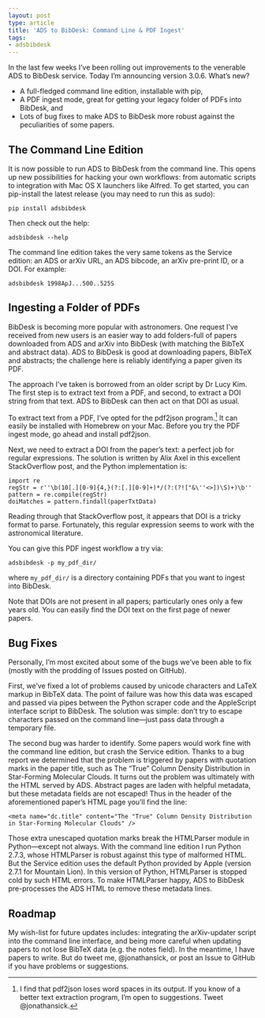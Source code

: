 ```yaml
---
layout: post
type: article
title: 'ADS to BibDesk: Command Line & PDF Ingest'
tags:
- adsbibdesk
---
```

In the last few weeks I’ve been rolling out improvements to the venerable ADS to BibDesk service. Today I’m announcing version 3.0.6. What’s new?

- A full-fledged command line edition, installable with pip,
- A PDF ingest mode, great for getting your legacy folder of PDFs into BibDesk, and
- Lots of bug fixes to make ADS to BibDesk more robust against the peculiarities of some papers.

## The Command Line Edition

It is now possible to run ADS to BibDesk from the command line. This opens up new possibilities for hacking your own workflows: from automatic scripts to integration with Mac OS X launchers like Alfred. To get started, you can pip-install the latest release (you may need to run this as sudo):

    pip install adsbibdesk


Then check out the help:

    adsbibdesk --help


The command line edition takes the very same tokens as the Service edition: an ADS or arXiv URL, an ADS bibcode, an arXiv pre-print ID, or a DOI. For example:

    adsbibdesk 1998ApJ...500..525S


## Ingesting a Folder of PDFs

BibDesk is becoming more popular with astronomers. One request I’ve received from new users is an easier way to add folders-full of papers downloaded from ADS and arXiv into BibDesk (with matching the BibTeX and abstract data). ADS to BibDesk is good at downloading papers, BibTeX and abstracts; the challenge here is reliably identifying a paper given its PDF.

The approach I’ve taken is borrowed from an older script by Dr Lucy Kim. The first step is to extract text from a PDF, and second, to extract a DOI string from that text. ADS to BibDesk can then act on that DOI as usual.

To extract text from a PDF, I’ve opted for the pdf2json program.[^1] It can easily be installed with Homebrew on your Mac. Before you try the PDF ingest mode, go ahead and install pdf2json.

Next, we need to extract a DOI from the paper’s text: a perfect job for regular expressions. The solution is written by Alix Axel in this excellent StackOverflow post, and the Python implementation is:

    import re
    regStr = r''\b(10[.][0-9]{4,}(?:[.][0-9]+)*/(?:(?!["&\''<>])\S)+)\b''
    pattern = re.compile(regStr)
    doiMatches = pattern.findall(paperTxtData)


Reading through that StackOverflow post, it appears that DOI is a tricky format to parse. Fortunately, this regular expression seems to work with the astronomical literature.

You can give this PDF ingest workflow a try via:

    adsbibdesk -p my_pdf_dir/


where `my_pdf_dir/` is a directory containing PDFs that you want to ingest into BibDesk.

Note that DOIs are not present in all papers; particularly ones only a few years old. You can easily find the DOI text on the first page of newer papers.

## Bug Fixes

Personally, I’m most excited about some of the bugs we’ve been able to fix (mostly with the prodding of Issues posted on GitHub).

First, we’ve fixed a lot of problems caused by unicode characters and LaTeX markup in BibTeX data. The point of failure was how this data was escaped and passed via pipes between the Python scraper code and the AppleScript interface script to BibDesk. The solution was simple: don’t try to escape characters passed on the command line—just pass data through a temporary file.

The second bug was harder to identify. Some papers would work fine with the command line edition, but crash the Service edition. Thanks to a bug report we determined that the problem is triggered by papers with quotation marks in the paper title, such as The “True” Column Density Distribution in Star-Forming Molecular Clouds. It turns out the problem was ultimately with the HTML served by ADS. Abstract pages are laden with helpful metadata, but these metadata fields are not escaped! Thus in the header of the aforementioned paper’s HTML page you’ll find the line:

    <meta name="dc.title" content="The "True" Column Density Distribution in Star-Forming Molecular Clouds" />


Those extra unescaped quotation marks break the HTMLParser module in Python—except not always. With the command line edition I run Python 2.7.3, whose HTMLParser is robust against this type of malformed HTML. But the Service edition uses the default Python provided by Apple (version 2.7.1 for Mountain Lion). In this version of Python, HTMLParser is stopped cold by such HTML errors. To make HTMLParser happy, ADS to BibDesk pre-processes the ADS HTML to remove these metadata lines.

## Roadmap

My wish-list for future updates includes: integrating the arXiv-updater script into the command line interface, and being more careful when updating papers to not lose BibTeX data (e.g. the notes field). In the meantime, I have papers to write. But do tweet me, @jonathansick, or post an Issue to GitHub if you have problems or suggestions.


[^1]: I find that pdf2json loses word spaces in its output. If you know of a better text extraction program, I’m open to suggestions. Tweet @jonathansick.
